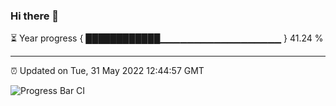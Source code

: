 ### Hi there 👋

⏳ Year progress { ████████████▁▁▁▁▁▁▁▁▁▁▁▁▁▁▁▁▁▁ } 41.24 %

---

⏰ Updated on Tue, 31 May 2022 12:44:57 GMT

![Progress Bar CI](https://github.com/ZhaoGui/ZhaoGui/workflows/Progress%20Bar%20CI/badge.svg)
